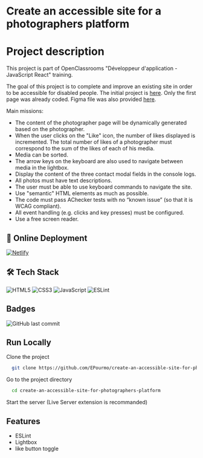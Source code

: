 
# Create an accessible site for a photographers platform


# Project description

This project is part of OpenClassrooms "Développeur d'application - JavaScript React" training.

The goal of this project is to complete and improve an existing site in order to be accessible for disabled people. The initial project is [here](https://github.com/OpenClassrooms-Student-Center/Front-End-Fisheye.git). Only the first page was already coded.
Figma file was also provided [here](https://www.figma.com/file/Q3yNeD7WTK9QHDldg9vaRl/UI-Design-FishEye-FR?node-id=0%3A1).

Main missions:

- The content of the photographer page will be dynamically generated based on the photographer.
- When the user clicks on the "Like" icon, the number of likes displayed is incremented. The total number of likes of a photographer must correspond to the sum of the likes of each of his media.
- Media can be sorted.
- The arrow keys on the keyboard are also used to navigate between media in the lightbox.
- Display the content of the three contact modal fields in the console logs.
- All photos must have text descriptions.
- The user must be able to use keyboard commands to navigate the site.
- Use "semantic" HTML elements as much as possible.
- The code must pass AChecker tests with no “known issue” (so that it is WCAG compliant).
- All event handling (e.g. clicks and key presses) must be configured.
- Use a free screen reader.




## 🔗 Online Deployment 

[![Netlify](https://img.shields.io/badge/netlify-%23000000.svg?style=for-the-badge&logo=netlify&logoColor=#00C7B7)](https://fisheye-accessibility-ep.netlify.app/)

## 🛠 Tech Stack
![HTML5](https://img.shields.io/badge/html5-%23E34F26.svg?style=for-the-badge&logo=html5&logoColor=white)
![CSS3](https://img.shields.io/badge/css3-%231572B6.svg?style=for-the-badge&logo=css3&logoColor=white)
![JavaScript](https://img.shields.io/badge/javascript-%23323330.svg?style=for-the-badge&logo=javascript&logoColor=%23F7DF1E)
![ESLint](https://img.shields.io/badge/ESLint-4B3263?style=for-the-badge&logo=eslint&logoColor=white)

## Badges
![GitHub last commit](https://img.shields.io/github/last-commit/EPourmo/create-an-accessible-site-for-photographers-platform?style=plastic)


## Run Locally

Clone the project

```bash
  git clone https://github.com/EPourmo/create-an-accessible-site-for-photographers-platform.git
```

Go to the project directory

```bash
  cd create-an-accessible-site-for-photographers-platform
```

Start the server (Live Server extension is recommanded)


## Features

- ESLint
- Lightbox
- like button toggle
